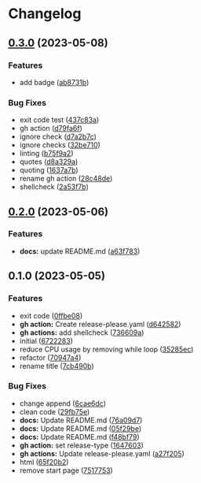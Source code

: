 # Changelog

## [0.3.0](https://www.github.com/chornberger-c2c/kino/compare/v0.2.0...v0.3.0) (2023-05-08)


### Features

* add badge ([ab8731b](https://www.github.com/chornberger-c2c/kino/commit/ab8731b71d1c707d7a459687792d96272dcf6315))


### Bug Fixes

* exit code test ([437c83a](https://www.github.com/chornberger-c2c/kino/commit/437c83a7c9af0acfc8d26b1bd55394ae60183037))
* gh action ([d79fa6f](https://www.github.com/chornberger-c2c/kino/commit/d79fa6f10746dbc64e891f6c37f5c82ebfdc7a8e))
* ignore check ([d7a2b7c](https://www.github.com/chornberger-c2c/kino/commit/d7a2b7c51444513437f0dffb4aeb6604b15f6abe))
* ignore checks ([32be710](https://www.github.com/chornberger-c2c/kino/commit/32be710c778b20fa4304cdc08be7416d307a5cc5))
* linting ([b75f9a2](https://www.github.com/chornberger-c2c/kino/commit/b75f9a2f505ae7a7a2f6f0a96191e0937a501dd1))
* quotes ([d8a329a](https://www.github.com/chornberger-c2c/kino/commit/d8a329a3df6019a9e3238d48560553306c4f7cc8))
* quoting ([1637a7b](https://www.github.com/chornberger-c2c/kino/commit/1637a7b4dfb2defaaeb8a4f411676d78675219fc))
* rename gh action ([28c48de](https://www.github.com/chornberger-c2c/kino/commit/28c48deea520358ee6a7cbd83b27065350938784))
* shellcheck ([2a53f7b](https://www.github.com/chornberger-c2c/kino/commit/2a53f7b4a11c8ee516912438492d8fe9916e38db))

## [0.2.0](https://www.github.com/chornberger-c2c/kino/compare/v0.1.0...v0.2.0) (2023-05-06)


### Features

* **docs:** update README.md ([a63f783](https://www.github.com/chornberger-c2c/kino/commit/a63f7832f88e5c1dda815da727a97b20f4bcca75))

## 0.1.0 (2023-05-05)


### Features

* exit code ([0ffbe08](https://www.github.com/chornberger-c2c/kino/commit/0ffbe083aa3edc95d297075146c5951c53ecb804))
* **gh action:** Create release-please.yaml ([d642582](https://www.github.com/chornberger-c2c/kino/commit/d6425826e0329058664703e5be581180429af0f6))
* **gh actions:** add shellcheck ([736609a](https://www.github.com/chornberger-c2c/kino/commit/736609a089ccb39a471b87c198857ac35d5f4660))
* initial ([6722283](https://www.github.com/chornberger-c2c/kino/commit/6722283295c5252f4478fe0b6e41024dc52a79af))
* reduce CPU usage by removing while loop ([35285ec](https://www.github.com/chornberger-c2c/kino/commit/35285ec4e54e0390271d4d24f6f0de562cd84808))
* refactor ([70947a4](https://www.github.com/chornberger-c2c/kino/commit/70947a4e0e7cce457a43f2cdfb25dfd5bf993f87))
* rename title ([7cb490b](https://www.github.com/chornberger-c2c/kino/commit/7cb490bbea55d2603b5d817313a1169831a60117))


### Bug Fixes

* change append ([6cae6dc](https://www.github.com/chornberger-c2c/kino/commit/6cae6dc4219e72dfee6474e557110a12f0215d44))
* clean code ([29fb75e](https://www.github.com/chornberger-c2c/kino/commit/29fb75eb8234981501bbf350df55b1fe296bbee7))
* **docs:** Update README.md ([76a09d7](https://www.github.com/chornberger-c2c/kino/commit/76a09d75acb701c0da7ff4711fcdd1f9d0dc7c66))
* **docs:** Update README.md ([05f29be](https://www.github.com/chornberger-c2c/kino/commit/05f29be85832d666fe9a88aa14a81e335747002a))
* **docs:** Update README.md ([f48bf79](https://www.github.com/chornberger-c2c/kino/commit/f48bf799b5e99b69564c16aac30cb5813510fb8a))
* **gh action:** set release-type ([1647603](https://www.github.com/chornberger-c2c/kino/commit/16476033cad119799c3ecb54b2ee33def16a951d))
* **gh actions:** Update release-please.yaml ([a27f205](https://www.github.com/chornberger-c2c/kino/commit/a27f20540f31afee288777b1a5453b0c1539d539))
* html ([65f20b2](https://www.github.com/chornberger-c2c/kino/commit/65f20b2e39a87eb775a5b1ff209f1f739de08e6f))
* remove start page ([7517753](https://www.github.com/chornberger-c2c/kino/commit/7517753543119976048ba31a7bcf1a8fbcf0d755))
